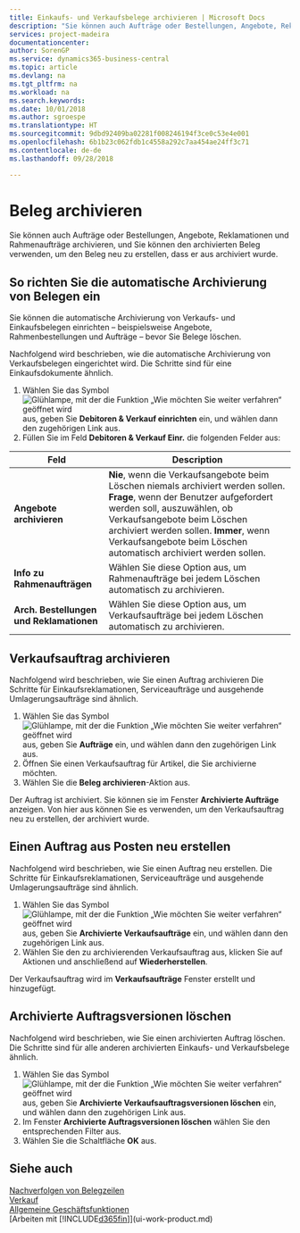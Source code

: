 ```yaml
---
title: Einkaufs- und Verkaufsbelege archivieren | Microsoft Docs
description: "Sie können auch Aufträge oder Bestellungen, Angebote, Reklamationen und Rahmenaufträge archivieren, und Sie können den archivierten Beleg verwenden, um den Beleg neu zu erstellen, dass er aus archiviert wurde."
services: project-madeira
documentationcenter: 
author: SorenGP
ms.service: dynamics365-business-central
ms.topic: article
ms.devlang: na
ms.tgt_pltfrm: na
ms.workload: na
ms.search.keywords: 
ms.date: 10/01/2018
ms.author: sgroespe
ms.translationtype: HT
ms.sourcegitcommit: 9dbd92409ba02281f008246194f3ce0c53e4e001
ms.openlocfilehash: 6b1b23c062fdb1c4558a292c7aa454ae24ff3c71
ms.contentlocale: de-de
ms.lasthandoff: 09/28/2018

---
```

# <a name="archive-documents"></a>Beleg archivieren
Sie können auch Aufträge oder Bestellungen, Angebote, Reklamationen und Rahmenaufträge archivieren, und Sie können den archivierten Beleg verwenden, um den Beleg neu zu erstellen, dass er aus archiviert wurde.

## <a name="to-set-up-automatic-document-archiving"></a>So richten Sie die automatische Archivierung von Belegen ein  
Sie können die automatische Archivierung von Verkaufs- und Einkaufsbelegen einrichten – beispielsweise Angebote, Rahmenbestellungen und Aufträge – bevor Sie Belege löschen.

Nachfolgend wird beschrieben, wie die automatische Archivierung von Verkaufsbelegen eingerichtet wird. Die Schritte sind für eine Einkaufsdokumente ähnlich.
1.  Wählen Sie das Symbol ![Glühlampe, mit der die Funktion „Wie möchten Sie weiter verfahren“ geöffnet wird](media/ui-search/search_small.png "Wie möchten Sie weiter verfahren?") aus, geben Sie **Debitoren & Verkauf einrichten** ein, und wählen dann den zugehörigen Link aus.
2. Füllen Sie im Feld **Debitoren & Verkauf Einr.** die folgenden Felder aus:

|Feld|Description|
|-----|-----------|
|**Angebote archivieren**|**Nie**, wenn die Verkaufsangebote beim Löschen niemals archiviert werden sollen. **Frage**, wenn der Benutzer aufgefordert werden soll, auszuwählen, ob Verkaufsangebote beim Löschen archiviert werden sollen. **Immer**, wenn Verkaufsangebote beim Löschen automatisch archiviert werden sollen.|
|**Info zu Rahmenaufträgen**|Wählen Sie diese Option aus, um Rahmenaufträge bei jedem Löschen automatisch zu archivieren.|
|**Arch. Bestellungen und Reklamationen**|Wählen Sie diese Option aus, um Verkaufsaufträge bei jedem Löschen automatisch zu archivieren.|

## <a name="to-archive-a-sales-order"></a>Verkaufsauftrag archivieren
Nachfolgend wird beschrieben, wie Sie einen Auftrag archivieren Die Schritte für Einkaufsreklamationen, Serviceaufträge und ausgehende Umlagerungsaufträge sind ähnlich.

1.  Wählen Sie das Symbol ![Glühlampe, mit der die Funktion „Wie möchten Sie weiter verfahren“ geöffnet wird](media/ui-search/search_small.png "Wie möchten Sie weiter verfahren?") aus, geben Sie **Aufträge** ein, und wählen dann den zugehörigen Link aus.  
2.  Öffnen Sie einen Verkaufsauftrag für Artikel, die Sie archivierne möchten.  
3.  Wählen Sie die **Beleg archivieren**-Aktion aus.

Der Auftrag ist archiviert. Sie können sie im Fenster **Archivierte Aufträge** anzeigen. Von hier aus können Sie es verwenden, um den Verkaufsauftrag neu zu erstellen, der archiviert wurde.

## <a name="to-recreate-a-sales-order-from-the-archive"></a>Einen Auftrag aus Posten neu erstellen
Nachfolgend wird beschrieben, wie Sie einen Auftrag neu erstellen. Die Schritte für Einkaufsreklamationen, Serviceaufträge und ausgehende Umlagerungsaufträge sind ähnlich.

1.  Wählen Sie das Symbol ![Glühlampe, mit der die Funktion „Wie möchten Sie weiter verfahren“ geöffnet wird](media/ui-search/search_small.png "Wie möchten Sie weiter verfahren?") aus, geben Sie **Archivierte Verkaufsaufträge** ein, und wählen dann den zugehörigen Link aus.
2.  Wählen Sie den zu archivierenden Verkaufsauftrag aus, klicken Sie auf Aktionen und anschließend auf **Wiederherstellen**.  

Der Verkaufsauftrag wird im  **Verkaufsaufträge** Fenster erstellt und hinzugefügt.

## <a name="to-delete-archived-sales-orders"></a>Archivierte Auftragsversionen löschen
Nachfolgend wird beschrieben, wie Sie einen archivierten Auftrag löschen. Die Schritte sind für alle anderen archivierten Einkaufs- und Verkaufsbelege ähnlich.

1.  Wählen Sie das Symbol ![Glühlampe, mit der die Funktion „Wie möchten Sie weiter verfahren“ geöffnet wird](media/ui-search/search_small.png "Wie möchten Sie weiter verfahren?") aus, geben Sie **Archivierte Verkaufsauftragsversionen löschen** ein, und wählen dann den zugehörigen Link aus.  
2.  Im Fenster **Archivierte Auftragsversionen löschen** wählen Sie den entsprechenden Filter aus.  
3.  Wählen Sie die Schaltfläche **OK** aus.

## <a name="see-also"></a>Siehe auch
[Nachverfolgen von Belegzeilen](across-how-to-track-document-lines.md)  
[Verkauf](sales-manage-sales.md)  
[Allgemeine Geschäftsfunktionen](ui-across-business-areas.md)  
[Arbeiten mit [!INCLUDE[d365fin](includes/d365fin_md.md)]](ui-work-product.md)

